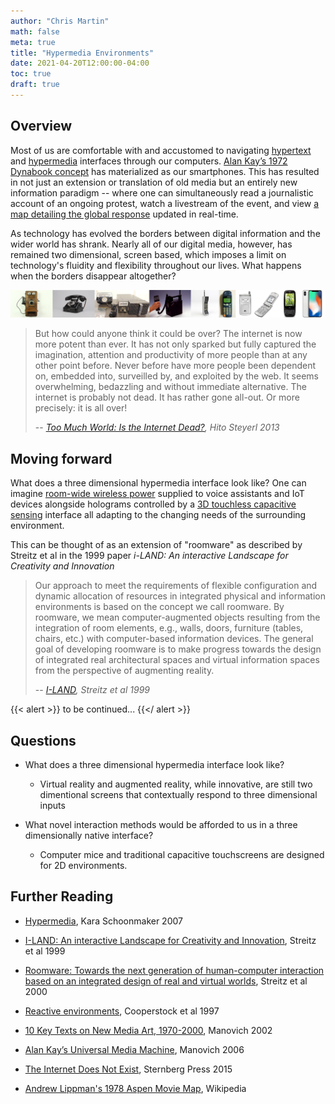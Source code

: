 ```yaml
---
author: "Chris Martin"
math: false 
meta: true
title: "Hypermedia Environments"
date: 2021-04-20T12:00:00-04:00
toc: true
draft: true
---
```


## Overview

Most of us are comfortable with and accustomed to navigating [hypertext](https://en.wikipedia.org/wiki/Hypertext) and [hypermedia](https://en.wikipedia.org/wiki/Hypermedia) interfaces through our computers.
[Alan Kay’s 1972 Dynabook concept](http://manovich.net/content/04-projects/054-alan-kay-s-universal-media-machine/51_article_2006.pdf) has materialized as our smartphones. This has resulted in not just an extension or translation of old media but an entirely new information paradigm -- where one can simultaneously read a journalistic account of an ongoing protest, watch a livestream of the event, and view [a map detailing the global response](https://carto.com/blog/us-protest-map-visualizing-police-violence/#mapping-social-media-response) updated in real-time.

As technology has evolved the borders between digital information and the wider world has shrank. Nearly all of our digital media, however, has remained two dimensional, screen based, which imposes a limit on technology's fluidity and flexibility throughout our lives. What happens when the borders disappear altogether?  

![a compilation of images detailing how phones have changed over time](/media/phone_history.jpg)

> But how could anyone think it could be over? The internet is now more potent than ever. It has not only sparked but fully captured the imagination, attention and productivity of more people than at any other point before. Never before have more people been dependent on, embedded into, surveilled by, and exploited by the web. It seems overwhelming, bedazzling and without immediate alternative. The internet is probably not dead. It has rather gone all-out. Or more precisely: it is all over!
>
> -- <cite>[Too Much World: Is the Internet Dead?](https://www.e-flux.com/journal/49/60004/too-much-world-is-the-internet-dead/), Hito Steyerl 2013</cite>


## Moving forward

What does a three dimensional hypermedia interface look like? One can imagine [room-wide wireless power](https://dl.acm.org/doi/pdf/10.1145/3287066) supplied to voice assistants and IoT devices alongside holograms controlled by a [3D touchless capacitive sensing](https://journal.utem.edu.my/index.php/jtec/article/viewFile/687/504) interface all adapting to the changing needs of the surrounding environment.

This can be thought of as an extension of "roomware" as described by Streitz et al in the 1999 paper _i-LAND: An interactive Landscape for Creativity and Innovation_

> Our approach to meet the requirements of flexible configuration and dynamic allocation of resources in integrated physical and information environments is based on the concept we call roomware. By roomware, we mean computer-augmented objects resulting from the integration of room elements, e.g., walls, doors, furniture (tables, chairs, etc.) with computer-based information devices. The general goal of developing roomware is to make progress towards the design of integrated real architectural spaces and virtual information spaces from the perspective of augmenting reality. 
>
> -- <cite>[I-LAND](https://dl.acm.org/doi/pdf/10.1145/302979.303010), Streitz et al 1999</cite>

{{< alert >}} to be continued... {{</ alert >}}

## Questions

- What does a three dimensional hypermedia interface look like?
  - Virtual reality and augmented reality, while innovative, are still two dimentional screens that contextually respond to three dimensional inputs

- What novel interaction methods would be afforded to us in a three dimensionally native interface?
  - Computer mice and traditional capacitive touchscreens are designed for 2D environments.

## Further Reading

- [Hypermedia](https://lucian.uchicago.edu/blogs/mediatheory/keywords/hypermedia/), Kara Schoonmaker 2007

- [I-LAND: An interactive Landscape for Creativity and Innovation](https://dl.acm.org/doi/pdf/10.1145/302979.303010), Streitz et al 1999

- [Roomware: Towards the next generation of human-computer interaction based on an integrated design of real and virtual worlds](https://www.researchgate.net/profile/Peter-Tandler/publication/2332718_Roomware_Towards_the_Next_Generation_of_Human-Computer_Interaction_based_on_an_Integrated_Design_of_Real_and_Virtual_Worlds/links/09e41510c5ba328cee000000/Roomware-Towards-the-Next-Generation-of-Human-Computer-Interaction-based-on-an-Integrated-Design-of-Real-and-Virtual-Worlds.pdf), Streitz et al 2000

- [Reactive environments](http://citeseerx.ist.psu.edu/viewdoc/download?doi=10.1.1.15.9036&rep=rep1&type=pdf), Cooperstock et al 1997

- [10 Key Texts on New Media Art, 1970-2000](http://manovich.net/content/04-projects/036-key-texts-on-new-media-art/33_article_2002.pdf), Manovich 2002

- [Alan Kay’s Universal Media Machine](http://manovich.net/content/04-projects/054-alan-kay-s-universal-media-machine/51_article_2006.pdf), Manovich 2006

- [The Internet Does Not Exist](https://www.e-flux.com/books/66665/the-internet-does-not-exist/), Sternberg Press 2015

- [Andrew Lippman's 1978 Aspen Movie Map](https://en.wikipedia.org/wiki/Aspen_Movie_Map), Wikipedia
